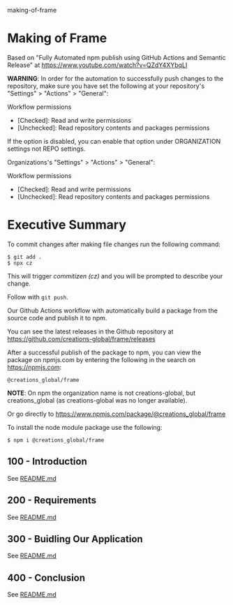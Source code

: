 making-of-frame
# Making of Frame

Based on "Fully Automated npm publish using GitHub Actions and Semantic Release" at https://www.youtube.com/watch?v=QZdY4XYbqLI 

**WARNING**: In order for the automation to successfully push changes to the repository, make sure you have set the following at your repository's "Settings" > "Actions" > "General":

Workflow permissions

- [Checked]: Read and write permissions
- [Unchecked]: Read repository contents and packages permissions

If the option is disabled, you can enable that option under ORGANIZATION settings not REPO settings.

Organizations's "Settings" > "Actions" > "General":

Workflow permissions

- [Checked]: Read and write permissions
- [Unchecked]: Read repository contents and packages permissions

# Executive Summary

To commit changes after making file changes run the following command:

```
$ git add .
$ npx cz
```

This will trigger *commitizen (cz)* and you will be prompted to describe your change. 

Follow with ```git push```.

Our Github Actions workflow with automatically build a package from the source code and publish it to npm.

You can see the latest releases in the Github repository at https://github.com/creations-global/frame/releases

After a successful publish of the package to npm, you can view the package on npmjs.com by entering the following in the search on https://npmjs.com:

```
@creations_global/frame
```

**NOTE**: On npm the organization name is not creations-global, but creations_global (as creations-global was no longer available).

Or go directly to https://www.npmjs.com/package/@creations_global/frame

To install the node module package use the following:

```
$ npm i @creations_global/frame
```

## 100 - Introduction

See [README.md](./100/README.md)

## 200 - Requirements

See [README.md](./200/README.md)

## 300 - Buidling Our Application

See [README.md](./300/README.md)

## 400 - Conclusion

See [README.md](./400/README.md)
